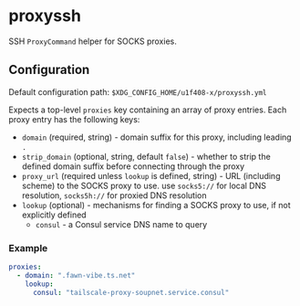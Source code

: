 # proxyssh

SSH `ProxyCommand` helper for SOCKS proxies.

## Configuration

Default configuration path: `$XDG_CONFIG_HOME/u1f408-x/proxyssh.yml`

Expects a top-level `proxies` key containing an array of proxy entries.
Each proxy entry has the following keys:

- `domain` (required, string) - domain suffix for this proxy, including leading `.`
- `strip_domain` (optional, string, default `false`) - whether to strip the defined domain suffix before connecting through the proxy
- `proxy_url` (required unless `lookup` is defined, string) - URL (including scheme) to the SOCKS proxy to use. use `socks5://` for local DNS resolution, `socks5h://` for proxied DNS resolution
- `lookup` (optional) - mechanisms for finding a SOCKS proxy to use, if not explicitly defined
    - `consul` - a Consul service DNS name to query

### Example

```yaml
proxies:
  - domain: ".fawn-vibe.ts.net"
    lookup:
      consul: "tailscale-proxy-soupnet.service.consul"
```
